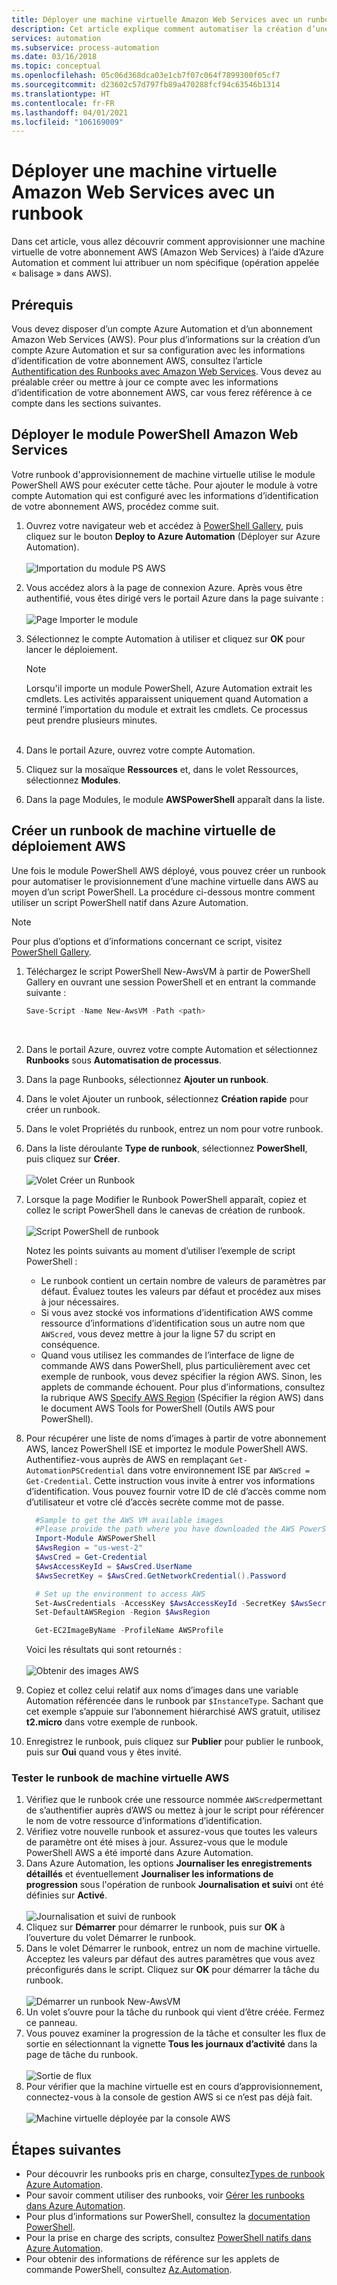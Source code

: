 ```yaml
---
title: Déployer une machine virtuelle Amazon Web Services avec un runbook Azure Automation
description: Cet article explique comment automatiser la création d’une machine virtuelle Amazon Web Services.
services: automation
ms.subservice: process-automation
ms.date: 03/16/2018
ms.topic: conceptual
ms.openlocfilehash: 05c06d368dca03e1cb7f07c064f7899300f05cf7
ms.sourcegitcommit: d23602c57d797fb89a470288fcf94c63546b1314
ms.translationtype: HT
ms.contentlocale: fr-FR
ms.lasthandoff: 04/01/2021
ms.locfileid: "106169009"
---
```

# <a name="deploy-an-amazon-web-services-vm-with-a-runbook"></a>Déployer une machine virtuelle Amazon Web Services avec un runbook

Dans cet article, vous allez découvrir comment approvisionner une machine virtuelle de votre abonnement AWS (Amazon Web Services) à l’aide d’Azure Automation et comment lui attribuer un nom spécifique (opération appelée « balisage » dans AWS).

## <a name="prerequisites"></a>Prérequis

Vous devez disposer d’un compte Azure Automation et d’un abonnement Amazon Web Services (AWS). Pour plus d’informations sur la création d’un compte Azure Automation et sur sa configuration avec les informations d’identification de votre abonnement AWS, consultez l’article [Authentification des Runbooks avec Amazon Web Services](automation-config-aws-account.md). Vous devez au préalable créer ou mettre à jour ce compte avec les informations d’identification de votre abonnement AWS, car vous ferez référence à ce compte dans les sections suivantes.

## <a name="deploy-amazon-web-services-powershell-module"></a>Déployer le module PowerShell Amazon Web Services

Votre runbook d'approvisionnement de machine virtuelle utilise le module PowerShell AWS pour exécuter cette tâche. Pour ajouter le module à votre compte Automation qui est configuré avec les informations d’identification de votre abonnement AWS, procédez comme suit.  

1. Ouvrez votre navigateur web et accédez à [PowerShell Gallery](https://www.powershellgallery.com/packages/AWSPowerShell/), puis cliquez sur le bouton **Deploy to Azure Automation** (Déployer sur Azure Automation).<br><br> ![Importation du module PS AWS](./media/automation-scenario-aws-deployment/powershell-gallery-download-awsmodule.png)
2. Vous accédez alors à la page de connexion Azure. Après vous être authentifié, vous êtes dirigé vers le portail Azure dans la page suivante :<br><br> ![Page Importer le module](./media/automation-scenario-aws-deployment/deploy-aws-powershell-module-parameters.png)
3. Sélectionnez le compte Automation à utiliser et cliquez sur **OK** pour lancer le déploiement.

   > [!NOTE]
   > Lorsqu'il importe un module PowerShell, Azure Automation extrait les cmdlets. Les activités apparaissent uniquement quand Automation a terminé l’importation du module et extrait les cmdlets. Ce processus peut prendre plusieurs minutes.  
   > <br>

1. Dans le portail Azure, ouvrez votre compte Automation.
2. Cliquez sur la mosaïque **Ressources** et, dans le volet Ressources, sélectionnez **Modules**.
3. Dans la page Modules, le module **AWSPowerShell** apparaît dans la liste.

## <a name="create-aws-deploy-vm-runbook"></a>Créer un runbook de machine virtuelle de déploiement AWS

Une fois le module PowerShell AWS déployé, vous pouvez créer un runbook pour automatiser le provisionnement d’une machine virtuelle dans AWS au moyen d’un script PowerShell. La procédure ci-dessous montre comment utiliser un script PowerShell natif dans Azure Automation.  

> [!NOTE]
> Pour plus d’options et d’informations concernant ce script, visitez [PowerShell Gallery](https://www.powershellgallery.com/packages/New-AwsVM/).
> 

1. Téléchargez le script PowerShell New-AwsVM à partir de PowerShell Gallery en ouvrant une session PowerShell et en entrant la commande suivante :<br>
   ```powershell
   Save-Script -Name New-AwsVM -Path <path>
   ```
   <br>
2. Dans le portail Azure, ouvrez votre compte Automation et sélectionnez **Runbooks** sous **Automatisation de processus**.  
3. Dans la page Runbooks, sélectionnez **Ajouter un runbook**.
4. Dans le volet Ajouter un runbook, sélectionnez **Création rapide** pour créer un runbook.
5. Dans le volet Propriétés du runbook, entrez un nom pour votre runbook.
6. Dans la liste déroulante **Type de runbook**, sélectionnez **PowerShell**, puis cliquez sur **Créer**.<br><br> ![Volet Créer un Runbook](./media/automation-scenario-aws-deployment/runbook-quickcreate-properties.png)
7. Lorsque la page Modifier le Runbook PowerShell apparaît, copiez et collez le script PowerShell dans le canevas de création de runbook.<br><br> ![Script PowerShell de runbook](./media/automation-scenario-aws-deployment/runbook-powershell-script.png)<br>
   
    Notez les points suivants au moment d’utiliser l’exemple de script PowerShell :

    * Le runbook contient un certain nombre de valeurs de paramètres par défaut. Évaluez toutes les valeurs par défaut et procédez aux mises à jour nécessaires.
    * Si vous avez stocké vos informations d’identification AWS comme ressource d’informations d’identification sous un autre nom que `AWScred`, vous devez mettre à jour la ligne 57 du script en conséquence.  
    * Quand vous utilisez les commandes de l’interface de ligne de commande AWS dans PowerShell, plus particulièrement avec cet exemple de runbook, vous devez spécifier la région AWS. Sinon, les applets de commande échouent. Pour plus d’informations, consultez la rubrique AWS [Specify AWS Region](https://docs.aws.amazon.com/powershell/latest/userguide/pstools-installing-specifying-region.html) (Spécifier la région AWS) dans le document AWS Tools for PowerShell (Outils AWS pour PowerShell).  

8. Pour récupérer une liste de noms d’images à partir de votre abonnement AWS, lancez PowerShell ISE et importez le module PowerShell AWS. Authentifiez-vous auprès de AWS en remplaçant `Get-AutomationPSCredential` dans votre environnement ISE par `AWScred = Get-Credential`. Cette instruction vous invite à entrer vos informations d’identification. Vous pouvez fournir votre ID de clé d’accès comme nom d’utilisateur et votre clé d’accès secrète comme mot de passe. 

      ```powershell
        #Sample to get the AWS VM available images
        #Please provide the path where you have downloaded the AWS PowerShell module
        Import-Module AWSPowerShell
        $AwsRegion = "us-west-2"
        $AwsCred = Get-Credential
        $AwsAccessKeyId = $AwsCred.UserName
        $AwsSecretKey = $AwsCred.GetNetworkCredential().Password
   
        # Set up the environment to access AWS
        Set-AwsCredentials -AccessKey $AwsAccessKeyId -SecretKey $AwsSecretKey -StoreAs AWSProfile
        Set-DefaultAWSRegion -Region $AwsRegion
   
        Get-EC2ImageByName -ProfileName AWSProfile
      ```
        
    Voici les résultats qui sont retournés :<br><br>
   ![Obtenir des images AWS](./media/automation-scenario-aws-deployment/powershell-ise-output.png)<br>  
9. Copiez et collez celui relatif aux noms d’images dans une variable Automation référencée dans le runbook par `$InstanceType`. Sachant que cet exemple s’appuie sur l’abonnement hiérarchisé AWS gratuit, utilisez **t2.micro** dans votre exemple de runbook.  
10. Enregistrez le runbook, puis cliquez sur **Publier** pour publier le runbook, puis sur **Oui** quand vous y êtes invité.

### <a name="test-the-aws-vm-runbook"></a>Tester le runbook de machine virtuelle AWS

1. Vérifiez que le runbook crée une ressource nommée `AWScred`permettant de s’authentifier auprès d’AWS ou mettez à jour le script pour référencer le nom de votre ressource d’informations d’identification.    
2. Vérifiez votre nouvelle runbook et assurez-vous que toutes les valeurs de paramètre ont été mises à jour.
Assurez-vous que le module PowerShell AWS a été importé dans Azure Automation.  
3. Dans Azure Automation, les options **Journaliser les enregistrements détaillés** et éventuellement **Journaliser les informations de progression** sous l'opération de runbook **Journalisation et suivi** ont été définies sur **Activé**.<br><br> ![Journalisation et suivi de runbook](./media/automation-scenario-aws-deployment/runbook-settings-logging-and-tracing.png)  
4. Cliquez sur **Démarrer** pour démarrer le runbook, puis sur **OK** à l’ouverture du volet Démarrer le runbook.
5. Dans le volet Démarrer le runbook, entrez un nom de machine virtuelle. Acceptez les valeurs par défaut des autres paramètres que vous avez préconfigurés dans le script. Cliquez sur **OK** pour démarrer la tâche du runbook.<br><br> ![Démarrer un runbook New-AwsVM](./media/automation-scenario-aws-deployment/runbook-start-job-parameters.png)
6. Un volet s’ouvre pour la tâche du runbook qui vient d’être créée. Fermez ce panneau.
7. Vous pouvez examiner la progression de la tâche et consulter les flux de sortie en sélectionnant la vignette **Tous les journaux d’activité** dans la page de tâche du runbook.<br><br> ![Sortie de flux](./media/automation-scenario-aws-deployment/runbook-job-streams-output.png)
8. Pour vérifier que la machine virtuelle est en cours d’approvisionnement, connectez-vous à la console de gestion AWS si ce n’est pas déjà fait.<br><br> ![Machine virtuelle déployée par la console AWS](./media/automation-scenario-aws-deployment/aws-instances-status.png)

## <a name="next-steps"></a>Étapes suivantes
 
* Pour découvrir les runbooks pris en charge, consultez[Types de runbook Azure Automation](automation-runbook-types.md).
* Pour savoir comment utiliser des runbooks, voir [Gérer les runbooks dans Azure Automation](manage-runbooks.md).
* Pour plus d’informations sur PowerShell, consultez la [documentation PowerShell](/powershell/scripting/overview).
* Pour la prise en charge des scripts, consultez [PowerShell natifs dans Azure Automation](https://azure.microsoft.com/blog/announcing-powershell-script-support-azure-automation-2/).
* Pour obtenir des informations de référence sur les applets de commande PowerShell, consultez [Az.Automation](/powershell/module/az.automation).
